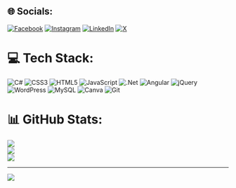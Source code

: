 
## 🌐 Socials:
[![Facebook](https://img.shields.io/badge/Facebook-%231877F2.svg?logo=Facebook&logoColor=white)](https://facebook.com/aniketp166) [![Instagram](https://img.shields.io/badge/Instagram-%23E4405F.svg?logo=Instagram&logoColor=white)](https://instagram.com/aniketp166) [![LinkedIn](https://img.shields.io/badge/LinkedIn-%230077B5.svg?logo=linkedin&logoColor=white)](https://linkedin.com/in/aniketp166) [![X](https://img.shields.io/badge/X-black.svg?logo=X&logoColor=white)](https://x.com/aniketp166) 

# 💻 Tech Stack:
![C#](https://img.shields.io/badge/c%23-%23239120.svg?style=for-the-badge&logo=csharp&logoColor=white) ![CSS3](https://img.shields.io/badge/css3-%231572B6.svg?style=for-the-badge&logo=css3&logoColor=white) ![HTML5](https://img.shields.io/badge/html5-%23E34F26.svg?style=for-the-badge&logo=html5&logoColor=white) ![JavaScript](https://img.shields.io/badge/javascript-%23323330.svg?style=for-the-badge&logo=javascript&logoColor=%23F7DF1E) ![.Net](https://img.shields.io/badge/.NET-5C2D91?style=for-the-badge&logo=.net&logoColor=white) ![Angular](https://img.shields.io/badge/angular-%23DD0031.svg?style=for-the-badge&logo=angular&logoColor=white) ![jQuery](https://img.shields.io/badge/jquery-%230769AD.svg?style=for-the-badge&logo=jquery&logoColor=white) ![WordPress](https://img.shields.io/badge/WordPress-%23117AC9.svg?style=for-the-badge&logo=WordPress&logoColor=white) ![MySQL](https://img.shields.io/badge/mysql-4479A1.svg?style=for-the-badge&logo=mysql&logoColor=white) ![Canva](https://img.shields.io/badge/Canva-%2300C4CC.svg?style=for-the-badge&logo=Canva&logoColor=white) ![Git](https://img.shields.io/badge/git-%23F05033.svg?style=for-the-badge&logo=git&logoColor=white)
# 📊 GitHub Stats:
![](https://github-readme-stats.vercel.app/api?username=aniketp166&theme=dark&hide_border=false&include_all_commits=false&count_private=false)<br/>
![](https://github-readme-streak-stats.herokuapp.com/?user=aniketp166&theme=dark&hide_border=false)<br/>
![](https://github-readme-stats.vercel.app/api/top-langs/?username=aniketp166&theme=dark&hide_border=false&include_all_commits=false&count_private=false&layout=compact)

---
[![](https://visitcount.itsvg.in/api?id=aniketp166&icon=0&color=0)](https://visitcount.itsvg.in)

<!-- Proudly created with GPRM ( https://gprm.itsvg.in ) -->
